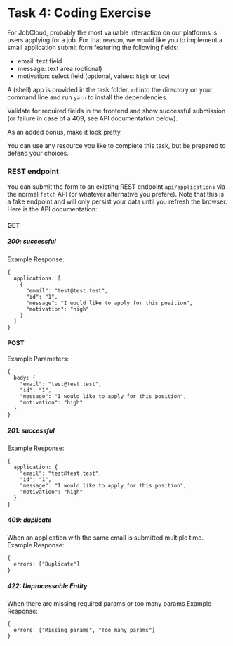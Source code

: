 # Task 4: Coding Exercise
For JobCloud, probably the most valuable interaction on our platforms is users applying for a job. For that reason, we would like you to implement a small application submit form featuring the following fields:
- email: text field
- message: text area (optional)
- motivation: select field (optional, values: `high` or `low`)

A (shell) app is provided in the task folder. `cd` into the directory on your command line and run `yarn` to install the dependencies.

Validate for required fields in the frontend and show successful submission (or failure in case of a 409, see API documentation below).

As an added bonus, make it look pretty.

You can use any resource you like to complete this task, but be prepared to defend your choices.

### REST endpoint
You can submit the form to an existing REST endpoint `api/applications` via the normal `fetch` API (or whatever alternative you prefere). Note that this is a fake endpoint and will only persist your data until you refresh the browser. Here is the API documentation:
#### GET
##### 200: successful
Example Response:
````
{
  applications: [
    {
      "email": "test@test.test",
      "id": "1",
      "message": "I would like to apply for this position",
      "motivation": "high"
    }
  ]
}
````
#### POST
Example Parameters:
````
{
  body: {
    "email": "test@test.test",
    "id": "1",
    "message": "I would like to apply for this position",
    "motivation": "high"
  }
}
````
##### 201: successful
Example Response:
````
{
  application: {
    "email": "test@test.test",
    "id": "1",
    "message": "I would like to apply for this position",
    "motivation": "high"
  }
}
````
##### 409: duplicate
When an application with the same email is submitted multiple time.
Example Response:
````
{
  errors: ["Duplicate"]
}
````
##### 422: Unprocessable Entity
When there are missing required params or too many params
Example Response:
````
{
  errors: ["Missing params", "Too many params"]
}
````
